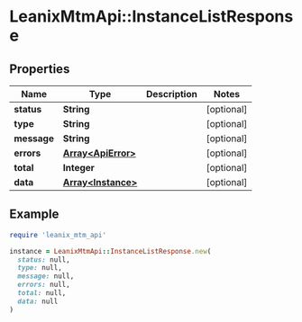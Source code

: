 # LeanixMtmApi::InstanceListResponse

## Properties

| Name | Type | Description | Notes |
| ---- | ---- | ----------- | ----- |
| **status** | **String** |  | [optional] |
| **type** | **String** |  | [optional] |
| **message** | **String** |  | [optional] |
| **errors** | [**Array&lt;ApiError&gt;**](ApiError.md) |  | [optional] |
| **total** | **Integer** |  | [optional] |
| **data** | [**Array&lt;Instance&gt;**](Instance.md) |  | [optional] |

## Example

```ruby
require 'leanix_mtm_api'

instance = LeanixMtmApi::InstanceListResponse.new(
  status: null,
  type: null,
  message: null,
  errors: null,
  total: null,
  data: null
)
```

